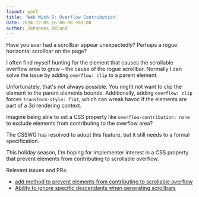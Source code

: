 ```yaml
---
layout: post
title: 'Web Wish 5: Overflow Contribution'
date: 2024-12-05 16:00:00 +01:00
author: Johannes Odland
---
```


Have you ever had a scrollbar appear unexpectedly? 
Perhaps a rogue horizontal scrollbar on the page?

I often find myself hunting for the element that causes the scrollable overflow area to grow 
– the cause of the rogue scrollbar.
Normally I can solve the issue by adding `overflow: clip` to a parent element. 

Unfortunately, that's not always possible.
You might not want to clip the element to the parent elements bounds. 
Additionally, adding `overflow: clip` forces `transform-style: flat`, 
which can wreak havoc if the elements are part of a 3d rendering context. 

Imagine being able to set a CSS property like `overflow-contribution: none` to exclude elements from
contributing to the overflow area?

The CSSWG has resolved to adopt this feature, but it still needs to a formal specification.

This holiday season, I'm hoping for implementer interest in a CSS property that prevent elements from contributing to scrollable overflow.

Relevant issues and PRs:
- [add method to prevent elements from contributing to scrollable overflow][issue]
- [Ability to ignore specific descendants when generating scrollbars][issue-2]


[issue]: https://github.com/w3c/csswg-drafts/issues/8361
[issue-2]: https://github.com/w3c/csswg-drafts/issues/8400